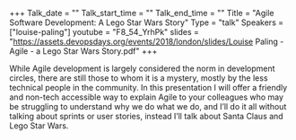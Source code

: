 +++
Talk_date = ""
Talk_start_time = ""
Talk_end_time = ""
Title = "Agile Software Development: A Lego Star Wars Story"
Type = "talk"
Speakers = ["louise-paling"]
youtube = "F8_54_YrhPk"
slides = "https://assets.devopsdays.org/events/2018/london/slides/Louise Paling - Agile - a Lego Star Wars Story.pdf"
+++

While Agile development is largely considered the norm in development circles, there are still those to whom it is a mystery, mostly by the less technical people in the community. In this presentation I will offer a friendly and non-tech accessible way to explain Agile to your colleagues who may be struggling to understand why we do what we do, and I’ll do it all without talking about sprints or user stories, instead I’ll talk about Santa Claus and Lego Star Wars.
